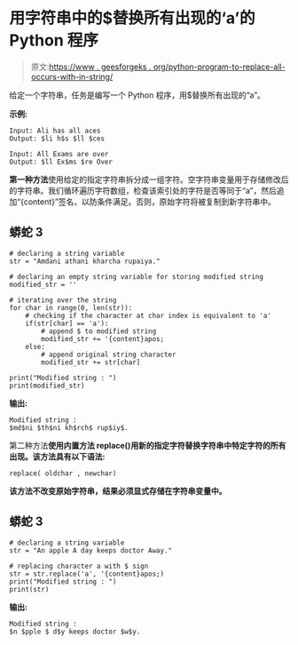 # 用字符串中的$替换所有出现的‘a’的 Python 程序

> 原文:[https://www . geesforgeks . org/python-program-to-replace-all-occurs-with-in-string/](https://www.geeksforgeeks.org/python-program-to-replace-all-occurrences-of-a-with-in-a-string/)

给定一个字符串，任务是编写一个 Python 程序，用$替换所有出现的“a”。

**示例:**

```
Input: Ali has all aces
Output: $li h$s $ll $ces

Input: All Exams are over
Output: $ll Ex$ms $re Over
```

**第一种方法**使用给定的指定字符串拆分成一组字符。空字符串变量用于存储修改后的字符串。我们循环遍历字符数组，检查该索引处的字符是否等同于“a”，然后追加“{content}”签名，以防条件满足。否则，原始字符将被复制到新字符串中。

## 蟒蛇 3

```
# declaring a string variable
str = "Amdani athani kharcha rupaiya."

# declaring an empty string variable for storing modified string
modified_str = ''

# iterating over the string
for char in range(0, len(str)):
    # checking if the character at char index is equivalent to 'a'
    if(str[char] == 'a'):
        # append $ to modified string
        modified_str += '{content}apos;
    else:
        # append original string character
        modified_str += str[char]

print("Modified string : ")
print(modified_str)
```

**输出:**

```
Modified string :
$md$ni $th$ni kh$rch$ rup$iy$.
```

第二种方法**使用内置方法 replace()用新的指定字符替换字符串中特定字符的所有出现。该方法具有以下语法:**

```
replace( oldchar , newchar)
```

**该方法不改变原始字符串，结果必须显式存储在字符串变量中。**

## **蟒蛇 3**

```
# declaring a string variable
str = "An apple A day keeps doctor Away."

# replacing character a with $ sign
str = str.replace('a', '{content}apos;)
print("Modified string : ")
print(str)
```

****输出:****

```
Modified string :
$n $pple $ d$y keeps doctor $w$y.
```